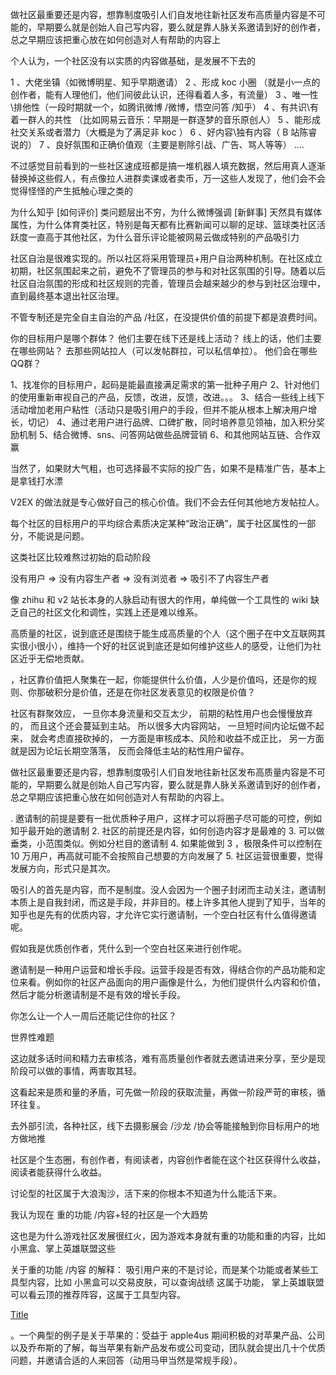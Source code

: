做社区最重要还是内容，想靠制度吸引人们自发地往新社区发布高质量内容是不可能的，早期要么就是创始人自己写内容，要么就是靠人脉关系邀请到好的创作者，总之早期应该把重心放在如何创造对人有帮助的内容上

个人认为，一个社区没有以实质的内容做基础，是发展不下去的


 1 、大佬坐镇（如微博明星、知乎早期邀请） 2 、形成 koc 小圈 （就是小一点的创作者，能有人理他们，他们间彼此认识，还得看着人多，有流量） 3 、唯一性\排他性（一段时期就一个，如腾讯微博 /微博，悟空问答 /知乎） 4 、有共识\有着一群人的共性 （比如网易云音乐：早期是一群逐梦的音乐原创人） 5 、能形成社交关系或者潜力（大概是为了满足非 koc ） 6 、好内容\独有内容（ B 站陈睿说的） 7 、良好氛围和正确价值观（主要是剔除引战、广告、骂人等等） ....

不过感觉目前看到的一些社区速成班都是搞一堆机器人填充数据，然后用真人逐渐替换掉这些假人，有点像拉人进群卖课或者卖币，万一这些人发现了，他们会不会觉得怪怪的产生抵触心理之类的

为什么知乎 [如何评价] 类问题层出不穷，为什么微博强调 [新鲜事] 天然具有媒体属性，为什么体育类社区，特别是每天都有比赛新闻可以聊的足球、篮球类社区活跃度一直高于其他社区，为什么音乐评论能被网易云做成特别的产品吸引力


社区自治是很难实现的。所以社区将采用管理员+用户自治两种机制。在社区成立初期，社区氛围起来之前，避免不了管理员的参与和对社区氛围的引导。随着以后社区自治氛围的形成和社区规则的完善，管理员会越来越少的参与到社区治理中，直到最终基本退出社区治理。

不管专制还是完全自主自治的产品 /社区，在没提供价值的前提下都是浪费时间。


你的目标用户是哪个群体？
他们主要在线下还是线上活动？
线上的话，他们主要在哪些网站？
去那些网站拉人（可以发帖群拉，可以私信单拉）。
他们会在哪些QQ群？



1、找准你的目标用户，起码是能最直接满足需求的第一批种子用户
2、针对他们的使用重新审视自己的产品，反馈，改进，反馈，改进。。。
3、结合一些线上线下活动增加老用户粘性（活动只是吸引用户的手段，但并不能从根本上解决用户增长，切记）
4、通过老用户进行品牌、口碑扩散，同时培养意见领袖，加入积分奖励机制
5、结合微博、sns、问答网站做些品牌营销
6、和其他网站互链、合作双赢

当然了，如果财大气粗，也可选择最不实际的投广告，如果不是精准广告，基本上是拿钱打水漂


V2EX 的做法就是专心做好自己的核心价值。我们不会去任何其他地方发帖拉人。

每个社区的目标用户的平均综合素质决定某种“政治正确”，属于社区属性的一部分，不能说是问题。


这类社区比较难熬过初始的启动阶段

没有用户 => 没有内容生产者 => 没有浏览者 => 吸引不了内容生产者

像 zhihu 和 v2 站长本身的人脉启动有很大的作用，单纯做一个工具性的 wiki 缺乏自己的社区文化和调性，实践上还是难以维系。

高质量的社区，说到底还是围绕于能生成高质量的个人（这个圈子在中文互联网其实很小很小），维持一个好的社区说到底还是如何维护这些人的感受，让他们为社区近乎无偿地贡献。


，社区靠价值把人聚集在一起，你能提供什么价值，人少是价值吗，还是你的规则、你那破积分是价值，还是在你社区发表意见的权限是价值？


社区有群聚效应， 一旦你本身流量和交互太少， 前期的粘性用户也会慢慢放弃的， 而且这个还会蔓延到主站。 所以很多大内容网站， 一旦短时间内论坛做不起来， 就会考虑直接砍掉的， 一方面是审核成本、风险和收益不成正比， 另一方面就是因为论坛长期空落落， 反而会降低主站的粘性用户留存。

做社区最重要还是内容，想靠制度吸引人们自发地往新社区发布高质量内容是不可能的，早期要么就是创始人自己写内容，要么就是靠人脉关系邀请到好的创作者，总之早期应该把重心放在如何创造对人有帮助的内容上。

. 邀请制的前提是要有一批优质种子用户，这样才可以将圈子尽可能的可控，例如知乎最开始的邀请制
2. 社区的前提还是内容，如何创造内容才是最难的
3. 可以做垂类，小范围类似。例如分栏目的邀请制
4. 如果能做到 3 ，极限条件可以控制在 10 万用户，再高就可能不会按照自己想要的方向发展了
5. 社区运营很重要，觉得发展方向，形式只是其次。

吸引人的首先是内容，而不是制度。没人会因为一个圈子封闭而主动关注，邀请制本质上是自我封闭，而这是手段，并非目的。楼上许多其他人提到了知乎，当年的知乎也是先有的优质内容，才允许它实行邀请制，一个空白社区有什么值得邀请呢。

假如我是优质创作者，凭什么到一个空白社区来进行创作呢。

邀请制是一种用户运营和增长手段。运营手段是否有效，得结合你的产品功能和定位来看。例如你的社区产品面向的用户画像是什么，为他们提供什么内容和价值，然后才能分析邀请制是不是有效的增长手段。


你怎么让一个人一周后还能记住你的社区？


世界性难题

这边就多话时间和精力去审核洛，难有高质量创作者就去邀请进来分享，至少是现阶段可以做的事情，两害取其轻。

这看起来是质和量的矛盾，可先做一阶段的获取流量，再做一阶段严苛的审核，循环往复。

去外部引流，各种社区，线下去摄影展会 /沙龙 /协会等能接触到你目标用户的地方做地推

社区是个生态圈，有创作者，有阅读者，内容创作者能在这个社区获得什么收益，阅读者能获得什么收益。


讨论型的社区属于大浪淘沙，活下来的你根本不知道为什么能活下来。

我认为现在 重的功能 /内容+轻的社区是一个大趋势

这也是为什么游戏社区发展很红火，因为游戏本身就有重的功能和重的内容，比如小黑盒、掌上英雄联盟这些

关于重的功能 /内容 的解释： 吸引用户来的不是讨论，而是某个功能或者某些工具型内容，比如 小黑盒可以交易皮肤，可以查询战绩 这属于功能， 掌上英雄联盟可以看云顶的推荐阵容，这属于工具型内容。

[Title](https://zhuanlan.zhihu.com/p/21342240)


。一个典型的例子是关于苹果的：受益于 apple4us 期间积极的对苹果产品、公司以及乔布斯的了解，每当苹果有新产品发布或公司变动，团队就会提出几十个优质问题，并邀请合适的人来回答（动用马甲当然是常规手段）。


